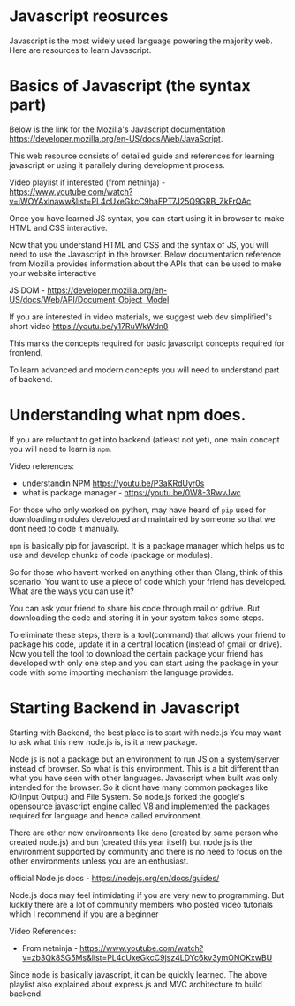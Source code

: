 # Javascript reosurces

Javascript is the most widely used language powering the 
majority web. Here are resources to learn Javascript.

# Basics of Javascript (the syntax part)

Below is the link for the Mozilla's Javascript documentation
https://developer.mozilla.org/en-US/docs/Web/JavaScript.

This web resource consists of detailed guide and references
for learning javascript or using it parallely during 
development process.

Video playlist if interested (from netninja) - 
https://www.youtube.com/watch?v=iWOYAxlnaww&list=PL4cUxeGkcC9haFPT7J25Q9GRB_ZkFrQAc

Once you have learned JS syntax, you can start using it 
in browser to make HTML and CSS interactive.

Now that you understand HTML and CSS and the syntax of JS,
you will need to use the Javascript in the browser. Below 
documentation reference from Mozilla provides information 
about the APIs that can be used to make your website 
interactive

JS DOM - https://developer.mozilla.org/en-US/docs/Web/API/Document_Object_Model

If you are interested in video materials, we suggest 
web dev simplified's short video https://youtu.be/y17RuWkWdn8

This marks the concepts required for basic javascript 
concepts required for frontend.

To learn advanced and modern concepts you will need to 
understand part of backend. 

# Understanding what npm does.
If you are reluctant to get into backend (atleast not yet),
one main concept you will need to learn is `npm`. 

Video references: 
- understandin NPM https://youtu.be/P3aKRdUyr0s
- what is package manager - https://youtu.be/0W8-3RwvJwc

For those who only worked on python, may have heard of `pip`
used for downloading modules developed and maintained by 
someone so that we dont need to code it manually.

`npm` is basically pip for javascript. It is a package 
manager which helps us to use and develop chunks of 
code (package or modules). 

So for those who havent worked on anything other than Clang,
think of this scenario. You want to use a piece of code 
which your friend has developed. What are the ways you can 
use it? 

You can ask your friend to share his code through 
mail or gdrive. But downloading the code and storing it in 
your system takes some steps.

To eliminate these steps, there is a tool(command) that 
allows your friend to package his code, update it in a 
central location (instead of gmail or drive). Now you tell 
the tool to download the certain package your friend has 
developed with only one step and you can start using the 
package in your code with some importing mechanism the 
language provides.

# Starting Backend in Javascript

Starting with Backend, the best place is to start with 
node.js You may want to ask what this new node.js is, is it
a new package.

Node js is not a package but an environment to run JS on a
system/server instead of browser. So what is this 
environment. This is a bit different than what you have seen
with other languages. Javascript when built was only 
intended for the browser. So it didnt have many common 
packages like IO(Input Output) and File System. So node.js 
forked the google's opensource javascript engine called V8 
and implemented the packages required for language and hence
called environment.

There are other new environments like `deno` (created by 
same person who created node.js) and `bun` (created this 
year itself) but node.js is the environment supported by 
community and there is no need to focus on the other 
environments unless you are an enthusiast.

official Node.js docs - https://nodejs.org/en/docs/guides/

Node.js docs may feel intimidating if you are very new to 
programming. But luckily there are a lot of community 
members who posted video tutorials which I recommend if you
are a beginner

Video References: 
- From netninja - https://www.youtube.com/watch?v=zb3Qk8SG5Ms&list=PL4cUxeGkcC9jsz4LDYc6kv3ymONOKxwBU 

Since node is basically javascript, it can be quickly learned.
The above playlist also explained about express.js and MVC 
architecture to build backend.

